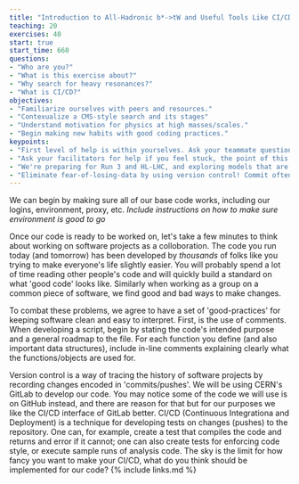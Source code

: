```yaml
---
title: "Introduction to All-Hadronic b*->tW and Useful Tools Like CI/CD"
teaching: 20
exercises: 40
start: true
start_time: 660
questions:
- "Who are you?" 
- "What is this exercise about?"
- "Why search for heavy resonances?"
- "What is CI/CD?" 
objectives:
- "Familiarize ourselves with peers and resources."
- "Contexualize a CMS-style search and its stages"
- "Understand motivation for physics at high masses/scales."
- "Begin making new habits with good coding practices."
keypoints:
- "First level of help is within yourselves. Ask your teammate questions you are asking yourself."
- "Ask your facilitators for help if you feel stuck, the point of this exercise is to give you 'big picture' experiences not coding challenges."
- "We're preparing for Run 3 and HL-LHC, and exploring models that are motivating and not excluded by Run 2 observations."
- "Eliminate fear-of-losing-data by using version control! Commit often, and document, document, document. Save yourself time later by setting CI/CD tests."
---
```

We can begin by making sure all of our base code works, including our logins, environment, proxy, etc.
*Include instructions on how to make sure environment is good to go*

Once our code is ready to be worked on, let's take a few minutes to think about working on software projects as a colloboration. The code you run today (and tomorrow) has been developed by *thousands* of folks like you trying to make everyone's life slightly easier. You will probably spend a lot of time reading other people's code and will quickly build a standard on what 'good code' looks like. Similarly when working as a group on a common piece of software, we find good and bad ways to make changes. 

To combat these problems, we agree to have a set of 'good-practices' for keeping software clean and easy to interpret. First, is the use of comments. When developing a script, begin by stating the code's intended purpose and a general roadmap to the file. For each function you define (and also important data structures), include in-line comments explaining clearly what the functions/objects are used for. 

Version control is a way of tracing the history of software projects by recording changes encoded in 'commits/pushes'. We will be using CERN's GitLab to develop our code. You may notice some of the code we will use is on GitHub instead, and there are reason for that but for our purposes we like the CI/CD interface of GitLab better. CI/CD (Continuous Integrationa and Deployment) is a technique for developing tests on changes (pushes) to the repository. One can, for example, create a test that compiles the code and returns and error if it cannot; one can also create tests for enforcing code style, or execute sample runs of analysis code. The sky is the limit for how fancy you want to make your CI/CD, what do you think should be implemented for our code?
{% include links.md %}

